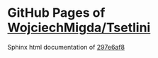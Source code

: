 GitHub Pages of [WojciechMigda/Tsetlini](https://github.com/WojciechMigda/Tsetlini.git)
===
Sphinx html documentation of [297e6af8](https://github.com/WojciechMigda/Tsetlini/tree/297e6af805fda3d65c035b099bb85ca6d7f5c160)
